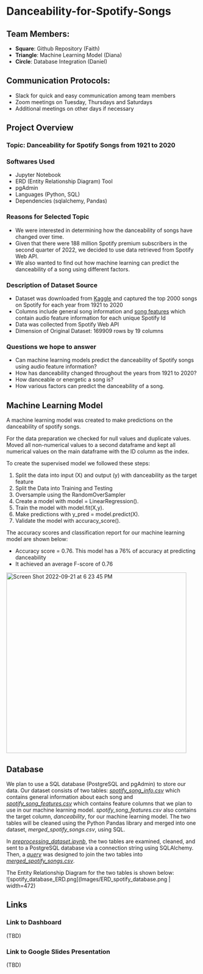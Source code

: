 # Danceability-for-Spotify-Songs

## Team Members:
* **Square**: Github Repository (Faith)
* **Triangle**: Machine Learning Model (Diana)
* **Circle**: Database Integration (Daniel)

## Communication Protocols: 
* Slack for quick and easy communication among team members
* Zoom meetings on Tuesday, Thursdays and Saturdays
* Additional meetings on other days if necessary

## Project Overview

### Topic: Danceability for Spotify Songs from 1921 to 2020

### Softwares Used
* Jupyter Notebook
* ERD (Entity Relationship Diagram) Tool
* pgAdmin
* Languages (Python, SQL)
* Dependencies (sqlalchemy, Pandas)

### Reasons for Selected Topic
* We were interested in determining how the danceability of songs have changed over time.
* Given that there were 188 million Spotify premium subscribers in the second quarter of 2022, we decided to use data retrieved from Spotify Web API. 
* We also wanted to find out how machine learning can predict the danceability of a song using different factors.

### Description of Dataset Source
* Dataset was downloaded from [Kaggle](https://www.kaggle.com/datasets/ektanegi/spotifydata-19212020) and captured the top 2000 songs on Spotify for each year from 1921 to 2020
* Columns include general song information and [song features](https://developer.spotify.com/documentation/web-api/reference/#/operations/get-audio-features) which contain audio feature information for each unique Spotify Id
* Data was collected from Spotify Web API 
* Dimension of Original Dataset: 169909 rows by 19 columns

### Questions we hope to answer
* Can machine learning models predict the danceability of Spotify songs using audio feature information?
* How has danceability changed throughout the years from 1921 to 2020?
* How danceable or energetic a song is?
* How various factors can predict the danceability of a song.

## Machine Learning Model
A machine learning model was created to make predictions on the danceability of spotify songs. 

For the data preparation we checked for null values and duplicate values. Moved all non-numerical values to a second dataframe and kept all numerical values on the main dataframe with the ID column as the index. 

To create the supervised model we followed these steps: 

1.	Split the data into input (X) and output (y) with danceability as the target feature
2.  Split the Data into Training and Testing
3.  Oversample using the RandomOverSampler
2.	Create a model with model = LinearRegression().
3.	Train the model with model.fit(X,y).
4.	Make predictions with y_pred = model.predict(X).
5.	Validate the model with accuracy_score().

The accuracy scores and classification report for our machine learning model are shown below:

- Accuracy score = 0.76. This model has a 76% of accuracy at predicting danceability
- It achieved an average F-score of 0.76 

<img width="472" alt="Screen Shot 2022-09-21 at 6 23 45 PM" src="https://user-images.githubusercontent.com/104380112/191621511-8ebe750c-8c52-4bf6-a94d-90d1a595bc64.png">

## Database
We plan to use a SQL database (PostgreSQL and pgAdmin) to store our data. Our dataset consists of two tables: *[spotify_song_info.csv](Resources/spotify_song_info.csv)* which contains general information about each song and *[spotify_song_features.csv](Resources/spotify_song_features.csv)* which contains feature columns that we plan to use in our machine learning model. *spotify_song_features.csv* also contains the target column, *danceability*, for our machine learning model. The two tables will be cleaned using the Python Pandas library and merged into one dataset, *merged_spotify_songs.csv*, using SQL.   

In *[preprocessing_dataset.ipynb](Database/preprocessing_dataset.ipynb)*, the two tables are examined, cleaned, and sent to a PostgreSQL database via a connection string using SQLAlchemy. Then, a *[query](Database/query.sql)* was designed to join the two tables into *[merged_spotify_songs.csv](Resources/merged_spotify_songs.csv)*. 

The Entity Relationship Diagram for the two tables is shown below:  
![spotify_database_ERD.png](Images/ERD_spotify_database.png | width=472)

## Links

### Link to Dashboard
(TBD)

### Link to Google Slides Presentation
(TBD)





